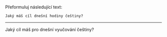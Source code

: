Přeformuluj následující text:

```
Jaký máš cíl dnešní hodiny češtiny?
```

---

<!-- chatcmpl-748xiO49yXyhzXWRIAo2Ax0QCsibw -->

Jaký cíl máš pro dnešní vyučování češtiny?